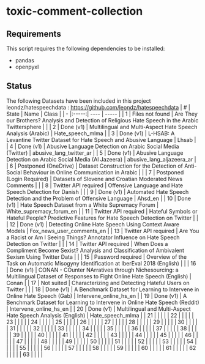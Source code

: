 # toxic-comment-collection

## Requirements
This script requires the following dependencies to be installed:
- pandas
- openpyxl

## Status
The following Datasets have been included in this project  
leondz/hatespeechdata : https://github.com/leondz/hatespeechdata
|  # | State | Name | Class |
|  - |:-----:| ---- | ----- |
|  1 | Files not found | Are They our Brothers? Analysis and Detection of Religious Hate Speech in the Arabic Twittersphere |  |
|  2 | Done (v1) | Multilingual and Multi-Aspect Hate Speech Analysis (Arabic) | Hate_speech_mlma |
|  3 | Done (v1) | L-HSAB: A Levantine Twitter Dataset for Hate Speech and Abusive Language | Lhsab |
|  4 | Done (v1) | Abusive Language Detection on Arabic Social Media (Twitter) | abusive_lang_twitter_ar |
|  5 | Done (v1) | Abusive Language Detection on Arabic Social Media (Al Jazeera) | abusive_lang_aljazeera_ar |
|  6 | Postponed (OneDrive) | Dataset Construction for the Detection of Anti-Social Behaviour in Online Communication in Arabic |  |
|  7 | Postponed (Login Required) | Datasets of Slovene and Croatian Moderated News Comments |  |
|  8 | Twitter API required | Offensive Language and Hate Speech Detection for Danish |  |
|  9 | Done (v1) | Automated Hate Speech Detection and the Problem of Offensive Language | Ahsd_en |
| 10 | Done (v1) | Hate Speech Dataset from a White Supremacy Forum | White_supremacy_forum_en |
| 11 | Twitter API required | Hateful Symbols or Hateful People? Predictive Features for Hate Speech Detection on Twitter |  |
| 12 | Done (v1) | Detecting Online Hate Speech Using Context Aware Models | Fox_news_user_comments_en |
| 13 | Twitter API required | Are You a Racist or Am I Seeing Things? Annotator Influence on Hate Speech Detection on Twitter |  |
| 14 | Twitter API required | When Does a Compliment Become Sexist? Analysis and Classification of Ambivalent Sexism Using Twitter Data |  |
| 15 | Password required | Overview of the Task on Automatic Misogyny Identification at IberEval 2018 (English) |  |
| 16 | Done (v1) | CONAN - COunter NArratives through Nichesourcing: a Multilingual Dataset of Responses to Fight Online Hate Speech (English) | Conan |
| 17 | Not suited | Characterizing and Detecting Hateful Users on Twitter |  |
| 18 | Done (v1) | A Benchmark Dataset for Learning to Intervene in Online Hate Speech (Gab) | Intervene_online_hs_en |
| 19 | Done (v1) | A Benchmark Dataset for Learning to Intervene in Online Hate Speech (Reddit) | Intervene_online_hs_en |
| 20 | Done (v1) | Multilingual and Multi-Aspect Hate Speech Analysis (English) | Hate_speech_mlma |
| 21 |  |  |  |
| 22 |  |  |  |
| 23 |  |  |  |
| 24 |  |  |  |
| 25 |  |  |  |
| 26 |  |  |  |
| 27 |  |  |  |
| 28 |  |  |  |
| 29 |  |  |  |
| 30 |  |  |  |
| 31 |  |  |  |
| 32 |  |  |  |
| 33 |  |  |  |
| 34 |  |  |  |
| 35 |  |  |  |
| 36 |  |  |  |
| 37 |  |  |  |
| 38 |  |  |  |
| 39 |  |  |  |
| 40 |  |  |  |
| 41 |  |  |  |
| 42 |  |  |  |
| 43 |  |  |  |
| 44 |  |  |  |
| 45 |  |  |  |
| 46 |  |  |  |
| 47 |  |  |  |
| 48 |  |  |  |
| 49 |  |  |  |
| 50 |  |  |  |
| 51 |  |  |  |
| 52 |  |  |  |
| 53 |  |  |  |
| 54 |  |  |  |
| 55 |  |  |  |
| 56 |  |  |  |
| 57 |  |  |  |
| 58 |  |  |  |
| 59 |  |  |  |
| 60 |  |  |  |
| 61 |  |  |  |
| 62 |  |  |  |
| 63 |  |  |  |